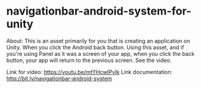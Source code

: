 # navigationbar-android-system-for-unity

About:
This is an asset primarily for you that is creating an application on Unity.
When you click the Android back button. Using this asset, and if you're using Panel as it was a screen of your app, when you click the back button, your app will return to the previous screen. See the video.

Link for video: https://youtu.be/mtYHcwIPyIk
Link documentation: http://bit.ly/navigationbar-android-system
